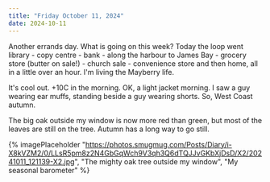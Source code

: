 ```yaml
---
title: "Friday October 11, 2024"
date: 2024-10-11
---
```


Another errands day.  What is going on this week?  Today the loop went library - copy centre - bank - along the harbour to James Bay - grocery store (butter on sale!) - church sale - convenience store and then home, all in a little over an hour.  I'm living the Mayberry life.

It's cool out.  +10C in the morning.  OK, a light jacket morning.  I saw a guy wearing ear muffs, standing beside a guy wearing shorts.  So, West Coast autumn.  

The big oak outside my window is now more red than green, but most of the leaves are still on the tree.  Autumn has a long way to go still.

{% imagePlaceholder "https://photos.smugmug.com/Posts/Diary/i-X8kVZM2/0/LLsR5pm8z2N4GbGqWch9V3qh3Q6dTQJJvGKbXjDsD/X2/20241011_121139-X2.jpg", "The mighty oak tree outside my window", "My seasonal barometer" %}